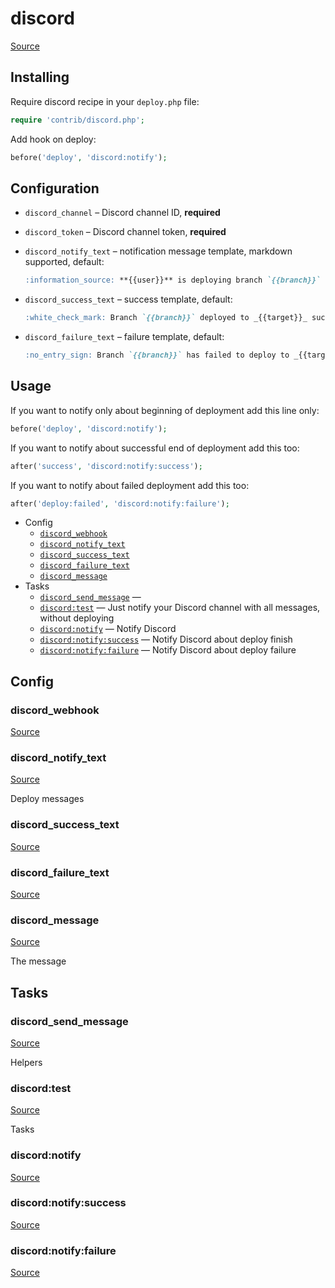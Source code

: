<!-- DO NOT EDIT THIS FILE! -->
<!-- Instead edit contrib/discord.php -->
<!-- Then run bin/docgen -->

# discord

[Source](/contrib/discord.php)


## Installing

Require discord recipe in your `deploy.php` file:

```php
require 'contrib/discord.php';
```

Add hook on deploy:

```php
before('deploy', 'discord:notify');
```

## Configuration

- `discord_channel` – Discord channel ID, **required**
- `discord_token` – Discord channel token, **required**

- `discord_notify_text` – notification message template, markdown supported, default:
  ```markdown
  :information_source: **{{user}}** is deploying branch `{{branch}}` to _{{target}}_
  ```
- `discord_success_text` – success template, default:
  ```markdown
  :white_check_mark: Branch `{{branch}}` deployed to _{{target}}_ successfully
  ```
- `discord_failure_text` – failure template, default:
  ```markdown
  :no_entry_sign: Branch `{{branch}}` has failed to deploy to _{{target}}_

## Usage

If you want to notify only about beginning of deployment add this line only:

```php
before('deploy', 'discord:notify');
```

If you want to notify about successful end of deployment add this too:

```php
after('success', 'discord:notify:success');
```

If you want to notify about failed deployment add this too:

```php
after('deploy:failed', 'discord:notify:failure');
```


* Config
  * [`discord_webhook`](#discord_webhook)
  * [`discord_notify_text`](#discord_notify_text)
  * [`discord_success_text`](#discord_success_text)
  * [`discord_failure_text`](#discord_failure_text)
  * [`discord_message`](#discord_message)
* Tasks
  * [`discord_send_message`](#discord_send_message) — 
  * [`discord:test`](#discord:test) — Just notify your Discord channel with all messages, without deploying
  * [`discord:notify`](#discord:notify) — Notify Discord
  * [`discord:notify:success`](#discord:notify:success) — Notify Discord about deploy finish
  * [`discord:notify:failure`](#discord:notify:failure) — Notify Discord about deploy failure

## Config
### discord_webhook
[Source](/contrib/discord.php#L59)



### discord_notify_text
[Source](/contrib/discord.php#L64)

Deploy messages

### discord_success_text
[Source](/contrib/discord.php#L69)



### discord_failure_text
[Source](/contrib/discord.php#L74)



### discord_message
[Source](/contrib/discord.php#L81)

The message


## Tasks
### discord_send_message
[Source](/contrib/discord.php#L84)

Helpers

### discord:test
[Source](/contrib/discord.php#L92)

Tasks

### discord:notify
[Source](/contrib/discord.php#L104)



### discord:notify:success
[Source](/contrib/discord.php#L113)



### discord:notify:failure
[Source](/contrib/discord.php#L122)



